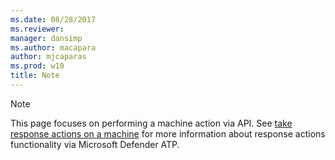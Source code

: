 ```yaml
---
ms.date: 08/28/2017
ms.reviewer: 
manager: dansimp
ms.author: macapara
author: mjcaparas
ms.prod: w10
title: Note
---
```

>[!Note]
> This page focuses on performing a machine action via API. See [take response actions on a machine](respond-machine-alerts.md) for more information about response actions functionality via Microsoft Defender ATP.
